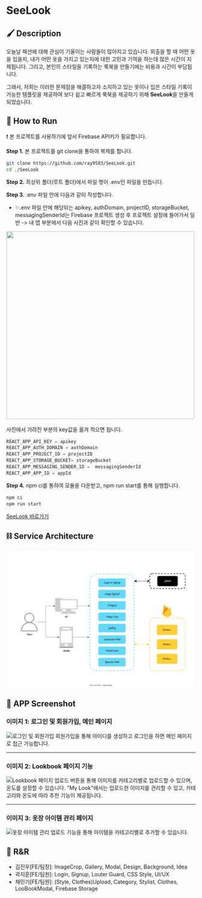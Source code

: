 # SeeLook

## 🖌 Description
오늘날 패션에 대해 관심이 기울이는 사람들이 많아지고 있습니다. 외출을 할 때 어떤 옷을 입을지, 내가 어떤 옷을 가지고 있는지에 대한 고민과 기억을 하는데 많은 시간이 지체됩니다.
그리고, 본인의 스타일을 기록하는 룩북을 만들기에는 비용과 시간이 부담됩니다.

그래서, 저희는 이러한 문제점을 해결하고자 소지하고 있는 옷이나 입은 스타일 기록이 가능한 템플릿을 제공하여 보다 쉽고 빠르게 룩북을 제공하기 위해 **SeeLook**을 만들게 되었습니다.

## 🔧 How to Run
❗ 본 프로젝트를 사용하기에 앞서 Firebase API키가 필요합니다.

**Step 1.** 본 프로젝트를 git clone을 통하여 복제를 합니다.
```bash
git clone https://github.com/ray9583/SeeLook.git
cd ./SeeLook
```
**Step 2.** 최상위 폴더(루트 폴더)에서 파일 명이 .env인 파일을 만듭니다.

**Step 3.** .env 파일 안에 다음과 같이 작성합니다.

- ✨.env 파일 안에 해당되는 apikey, authDomain, projectID, storageBucket, messagingSenderId는 Firebase 프로젝트 생성 후 프로젝트 설정에 들어가서 일반 -> 내 앱 부분에서 다음 사진과 같이 확인할 수 있습니다.
<img src="https://github.com/ray9583/SeeLook/assets/121305133/39ae0916-8e8c-4d9e-b17b-f1c7519a3e85" width="500" height="500">

사진에서 가려진 부분의 key값을 옮겨 적으면 됩니다.

```js
REACT_APP_API_KEY = apikey
REACT_APP_AUTH_DOMAIN = authDomain
REACT_APP_PROJECT_ID = projectID
REACT_APP_STORAGE_BUCKET= storageBucket
REACT_APP_MESSAGING_SENDER_ID =  messagingSenderId
REACT_APP_APP_ID = appId
```

**Step 4.** npm ci를 통하여 모듈을 다운받고, npm run start를 통해 실행합니다.

```bash
npm ci
npm run start
```

[SeeLook 바로가기](seelook-6e45e.web.app)

## ⛓️ Service Architecture
<img src="public/assets/서비스 아키텍처2.svg" alt="서비스 아키텍처">


## 📱 APP Screenshot

### 이미지 1: 로그인 및 회원가입, 메인 페이지

![로그인 및 회원가입](image1.gif)
회원가입을 통해 아이디를 생성하고 로그인을 하면 메인 페이지로 접근 가능합니다.

---

### 이미지 2: Lookbook 페이지 기능

![Lookbook 페이지](image2.gif)
업로드 버튼을 통해 이미지를 카테고리별로 업로드할 수 있으며, 온도를 설정할 수 있습니다. "My Look"에서는 업로드한 이미지를 관리할 수 있고, 카테고리와 온도에 따라 추천 기능이 제공됩니다.

---

### 이미지 3: 옷장 아이템 관리 페이지

![옷장 아이템 관리](image3.gif)
업로드 기능을 통해 아이템을 카테고리별로 추가할 수 있습니다.

## 🚨 R&R
* 김진우[FE/팀장]: ImageCrop, Gallery, Modal, Design, Background, Idea
* 곽지훈[FE/팀원]: Login, Signup, Louter Guard, CSS Style, UI/UX  
* 채민기[FE/팀원]: (Style, Clothes)Upload, Category, Stylist, Clothes, LooBookModal, Firebase Storage

